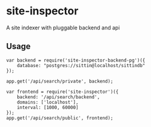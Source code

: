 # site-inspector
A site indexer with pluggable backend and api


## Usage

```
var backend = require('site-inspector-backend-pg')({
	database: "postgres://sittin@localhost/sittindb"
});

app.get('/api/search/private', backend);

var frontend = require('site-inspector')({
	backend: '/api/search/backend',
	domains: ['localhost'],
	interval: [1000, 60000]
});
app.get('/api/search/public', frontend);
```
